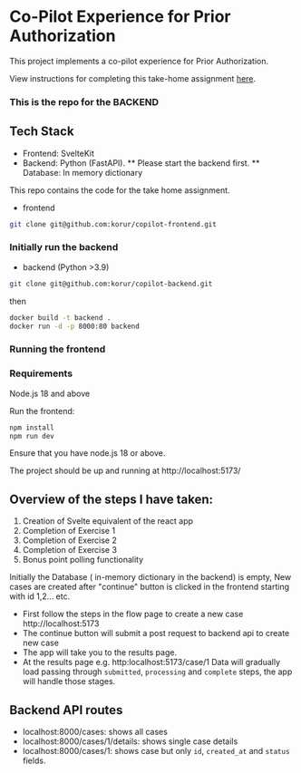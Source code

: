 # Co-Pilot Experience for Prior Authorization

This project implements a co-pilot experience for Prior Authorization.

View instructions for completing this take-home assignment [here](https://co-helm.notion.site/Senior-Product-Engineer-Take-Home-6e82ec45cc2a46b59a0d9ee3aeb9449c).

### This is the repo for the BACKEND

## Tech Stack

- Frontend: SvelteKit
- Backend: Python (FastAPI). ** Please start the backend first. **
  Database: In memory dictionary

This repo contains the code for the take home assignment.

- frontend

```bash
git clone git@github.com:korur/copilot-frontend.git
```

### Initially run the backend

- backend (Python >3.9)

```bash
git clone git@github.com:korur/copilot-backend.git
```

then

```bash
docker build -t backend .
docker run -d -p 8000:80 backend
```

### Running the frontend

### Requirements

Node.js 18 and above

Run the frontend:

```bash
npm install
npm run dev
```

Ensure that you have node.js 18 or above.

The project should be up and running at http://localhost:5173/

## Overview of the steps I have taken:

1. Creation of Svelte equivalent of the react app
2. Completion of Exercise 1
3. Completion of Exercise 2
4. Completion of Exercise 3
5. Bonus point polling functionality

Initially the Database ( in-memory dictionary in the backend) is empty, New cases are created after "continue" button is clicked in the frontend starting with id 1,2... etc.

- First follow the steps in the flow page to create a new case http://localhost:5173
- The continue button will submit a post request to backend api to create new case
- The app will take you to the results page.
- At the results page e.g. http:localhost:5173/case/1 Data will gradually load passing through `submitted`, `processing` and `complete` steps, the app will handle those stages.

## Backend API routes

- localhost:8000/cases: shows all cases
- localhost:8000/cases/1/details: shows single case details
- localhost:8000/cases/1: shows case but only `id`, `created_at` and `status` fields.

